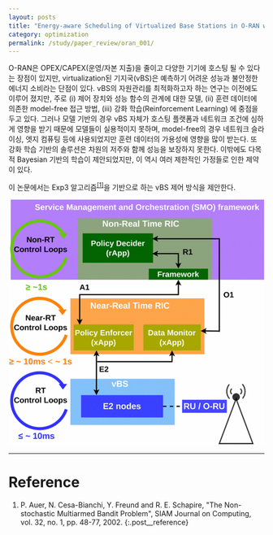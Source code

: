 ```yaml
---
layout: posts
title: "Energy-aware Scheduling of Virtualized Base Stations in O-RAN with Online Learning"
category: optimization
permalink: /study/paper_review/oran_001/
---
```


O-RAN은 OPEX/CAPEX(운영/자본 지출)을 줄이고 다양한 기기에 호스팅 될 수 있다는 장점이 있지만, virtualization된 기지국(vBS)은 예측하기 어려운 성능과 불안정한 에너지 소비라는 단점이 있다. vBS의 자원관리를 최적화하고자 하는 연구는 이전에도 이루어 졌지만, 주로 (i) 제어 장치와 성능 함수의 관계에 대한 모델, (ii) 훈련 데이터에 의존한 model-free 접근 방법, (iii) 강화 학습(Reinforcement Learning) 에 중점을 두고 있다. 그러나 모델 기반의 경우 vBS 자체가 호스팅 플랫폼과 네트워크 조건에 심하게 영향을 받기 때문에 모델들이 실용적이지 못하며, model-free의 경우 네트워크 슬라이싱, 엣지 컴퓨팅 등에 사용되었지만 훈련 데이터의 가용성에 영향을 많이 받는다. 또 강화 학습 기반의 솔루션은 차원의 저주와 함께 성능을 보장하지 못한다. 이밖에도 다목적 Bayesian 기반의 학습이 제안되었지만, 이 역시 여러 제한적인 가정들로 인한 제약이 있다.

이 논문에서는 Exp3 알고리즘<sup><a href='#Reference'>[1]</a></sup>을 기반으로 하는 vBS 제어 방식을 제안한다.

<img class="modal img__small" src="/_pages/study/paper_review/images/oran_001/1.gif" alt="<b>[Fig. 1]</b> O-RAN 호환 architecture 및 workflow."/>

---

# <a name="Reference"></a>Reference
1. P. Auer, N. Cesa-Bianchi, Y. Freund and R. E. Schapire, "The Non-stochastic Multiarmed Bandit Problem", SIAM Journal on Computing, vol. 32, no. 1, pp. 48-77, 2002.
{:.post__reference}
